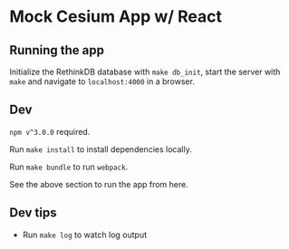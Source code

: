 # Mock Cesium App w/ React

## Running the app

Initialize the RethinkDB database with `make db_init`, start the server with `make` and navigate to `localhost:4000` in a browser.


## Dev

`npm v^3.0.0` required.

Run `make install` to install dependencies locally.

Run `make bundle` to run `webpack`.

See the above section to run the app from here.

## Dev tips

- Run `make log` to watch log output

